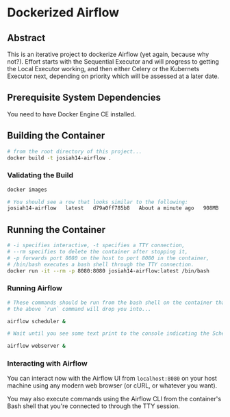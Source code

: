# Dockerized Airflow

## Abstract

This is an iterative project to dockerize Airflow (yet again, because why not?).  Effort starts with the Sequential Executor and will progress to getting the Local Executor working, and then either Celery or the Kubernets Executor next, depending on priority which will be assessed at a later date.

## Prerequisite System Dependencies

You need to have Docker Engine CE installed.

## Building the Container

```bash
# from the root directory of this project...
docker build -t josiah14-airflow .
```

### Validating the Build

```bash
docker images

# You should see a row that looks similar to the following:
josiah14-airflow   latest   d79a0ff785b8   About a minute ago   908MB
```

## Running the Container

```bash
# -i specifies interactive, -t specifies a TTY connection,
# --rm specifies to delete the container after stopping it,
# -p forwards port 8080 on the host to port 8080 in the container,
# /bin/bash executes a bash shell through the TTY connection.
docker run -it --rm -p 8080:8080 josiah14-airflow:latest /bin/bash
```

### Running Airflow

```bash
# These commands should be run from the bash shell on the container that
# the above `run` command will drop you into...

airflow scheduler &

# Wait until you see some text print to the console indicating the Scheduler is up.

airflow webserver &
```

### Interacting with Airflow

You can interact now with the Airflow UI from `localhost:8080` on your host machine
using any modern web browser (or cURL, or whatever you want).

You may also execute commands using the Airflow CLI from the container's Bash shell
that you're connected to through the TTY session.
